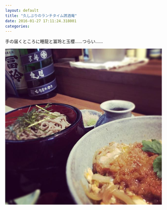 ```yaml
---
layout: default
title: "久しぶりのランチタイム誘酒庵"
date: 2016-01-27 17:11:24.318001
categories: 
---
```


手の届くところに睡龍と冨玲と玉櫻……つらい……

![カツ丼](/assets/images/201601/12407566_1107058089327533_898063012_n.jpg)


